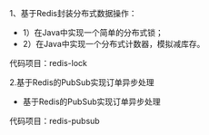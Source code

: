 1、基于Redis封装分布式数据操作：
 -  1）在Java中实现一个简单的分布式锁；
 -  2）在Java中实现一个分布式计数器，模拟减库存。

代码项目：redis-lock
    

2.基于Redis的PubSub实现订单异步处理
- 基于Redis的PubSub实现订单异步处理

代码项目：redis-pubsub